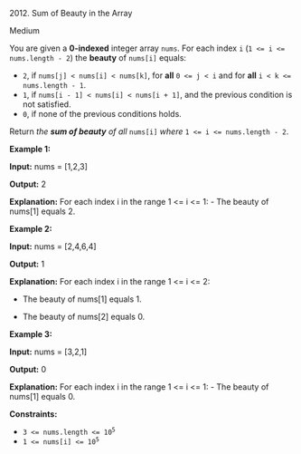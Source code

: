 2012\. Sum of Beauty in the Array

Medium

You are given a **0-indexed** integer array `nums`. For each index `i` (`1 <= i <= nums.length - 2`) the **beauty** of `nums[i]` equals:

*   `2`, if `nums[j] < nums[i] < nums[k]`, for **all** `0 <= j < i` and for **all** `i < k <= nums.length - 1`.
*   `1`, if `nums[i - 1] < nums[i] < nums[i + 1]`, and the previous condition is not satisfied.
*   `0`, if none of the previous conditions holds.

Return _the **sum of beauty** of all_ `nums[i]` _where_ `1 <= i <= nums.length - 2`.

**Example 1:**

**Input:** nums = [1,2,3]

**Output:** 2

**Explanation:** For each index i in the range 1 <= i <= 1: - The beauty of nums[1] equals 2.

**Example 2:**

**Input:** nums = [2,4,6,4]

**Output:** 1

**Explanation:** For each index i in the range 1 <= i <= 2: 

- The beauty of nums[1] equals 1.

- The beauty of nums[2] equals 0.

**Example 3:**

**Input:** nums = [3,2,1]

**Output:** 0

**Explanation:** For each index i in the range 1 <= i <= 1: - The beauty of nums[1] equals 0.

**Constraints:**

*   <code>3 <= nums.length <= 10<sup>5</sup></code>
*   <code>1 <= nums[i] <= 10<sup>5</sup></code>
